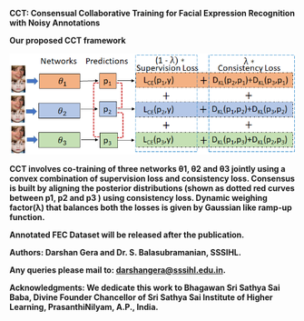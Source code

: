 <strong>CCT: Consensual Collaborative Training for Facial Expression Recognition with Noisy Annotations</strong>

<strong> Our proposed CCT framework<strong>
  
![Proposed framework](images/ECCT_framework.png)

CCT involves co-training of three networks θ1, θ2 and θ3 jointly using a convex combination of supervision loss and consistency loss. Consensus is built by
aligning the posterior distributions (shown as dotted red curves between p1, p2 and p3 ) using consistency loss. Dynamic weighing factor(λ) that balances both the losses is given by Gaussian like ramp-up function.



Annotated FEC Dataset will be released after the publication.


Authors: Darshan Gera and Dr. S. Balasubramanian, SSSIHL.

Any queries please mail to: darshangera@sssihl.edu.in.

Acknowledgments: We dedicate this work to Bhagawan Sri Sathya Sai Baba, Divine Founder Chancellor of Sri Sathya Sai Institute of Higher Learning, PrasanthiNilyam, A.P., India.
